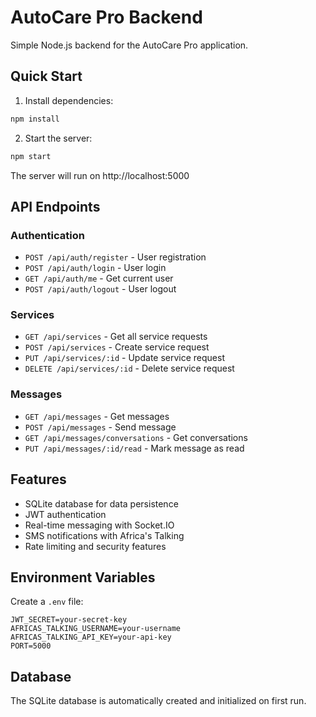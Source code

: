 # AutoCare Pro Backend

Simple Node.js backend for the AutoCare Pro application.

## Quick Start

1. Install dependencies:
```bash
npm install
```

2. Start the server:
```bash
npm start
```

The server will run on http://localhost:5000

## API Endpoints

### Authentication
- `POST /api/auth/register` - User registration
- `POST /api/auth/login` - User login
- `GET /api/auth/me` - Get current user
- `POST /api/auth/logout` - User logout

### Services
- `GET /api/services` - Get all service requests
- `POST /api/services` - Create service request
- `PUT /api/services/:id` - Update service request
- `DELETE /api/services/:id` - Delete service request

### Messages
- `GET /api/messages` - Get messages
- `POST /api/messages` - Send message
- `GET /api/messages/conversations` - Get conversations
- `PUT /api/messages/:id/read` - Mark message as read

## Features

- SQLite database for data persistence
- JWT authentication
- Real-time messaging with Socket.IO
- SMS notifications with Africa's Talking
- Rate limiting and security features

## Environment Variables

Create a `.env` file:

```
JWT_SECRET=your-secret-key
AFRICAS_TALKING_USERNAME=your-username
AFRICAS_TALKING_API_KEY=your-api-key
PORT=5000
```

## Database

The SQLite database is automatically created and initialized on first run.